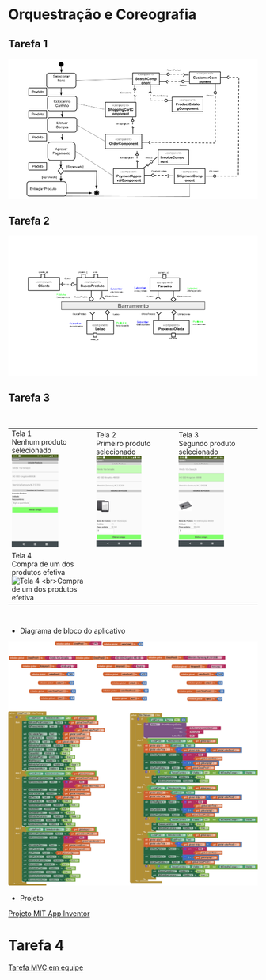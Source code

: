 # Orquestração e Coreografia

## Tarefa 1

![Order](https://github.com/jep84/inf331/blob/master/lab03/images/order.png)

## Tarefa 2

![Leilao](https://github.com/jep84/inf331/blob/master/lab03/images/leilao.png)

## Tarefa 3

<br>
<table border="0">
   <tr>
      <td>Tela 1 <br>Nenhum produto selecionado<br><img alt="Tela 1 - nenhum produto selecionado" src="images/tela1.png" width="60%" height="60%" /></td>
      <td>Tela 2<br>Primeiro produto selecionado <br><img alt="Tela 2 - primeiro produto selecionado" src="images/tela2.png" width="60%" height="60%" /></td>
      <td>Tela 3 <br>Segundo produto selecionado <br><img alt="Tela 3 - segundo produto selecionado" src="images/tela3.png" width="60%" height="60%" /></td>
   </tr>
   <tr>
      <td>Tela 4 <br>Compra de um dos produtos efetiva<br><img alt="Tela 4 <br>Compra de um dos produtos efetiva" src="images/tela4.png" width="60%" height="60%" /></td>

   </tr>
</table>
<br>

* Diagrama de bloco do aplicativo

![Blocks](https://github.com/jep84/inf331/blob/master/lab03/images/blocks.png)

* Projeto

[Projeto MIT App Inventor](https://github.com/jep84/inf331/tree/master/lab03/app/inf331tarefa3.aia)

# Tarefa 4

[Tarefa MVC em equipe](https://github.com/inf331equipe6/tarefas)
